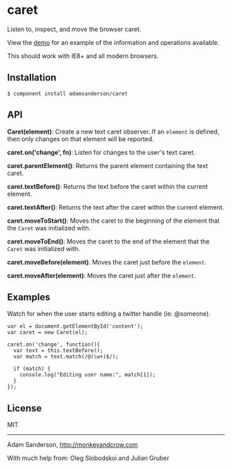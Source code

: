 caret
=====

Listen to, inspect, and move the browser caret.

View the [demo](http://adamsanderson.github.com/caret/) for an example of the information and operations available.

This should work with IE8+ and all modern browsers.

Installation
------------

    $ component install adamsanderson/caret

API
---

**Caret(element)**: Create a new text caret observer.  If an `element` is defined, then only changes on that element will be reported.

**caret.on('change', fn)**: Listen for changes to the user's text caret.

**caret.parentElement()**: Returns the parent element containing the text caret.

**caret.textBefore()**: Returns the text before the caret within the current element.

**caret.textAfter()**: Returns the text after the caret within the current element.

**caret.moveToStart()**: Moves the caret to the beginning of the element that the `Caret` was initialized with.

**caret.moveToEnd()**: Moves the caret to the end of the element that the `Caret` was initialized with.

**caret.moveBefore(element)**: Moves the caret just before the `element`.

**caret.moveAfter(element)**: Moves the caret just after the `element`.

Examples
--------

Watch for when the user starts editing a twitter handle (ie: @someone).

    var el = document.getElementById('content');
    var caret = new Caret(el);
    
    caret.on('change', function(){
      var text = this.textBefore();
      var match = text.match(/@(\w+)$/);
      
      if (match) {
        console.log("Editing user name:", match[1]);
      }
    });


License
-------

  MIT

---

Adam Sanderson, http://monkeyandcrow.com

With much help from: Oleg Slobodskoi and Julian Gruber